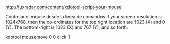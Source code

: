 http://tuxradar.com/content/xdotool-script-your-mouse

Controlar el mouse desde la linea de comandos
If your screen resolution is 1024x768, then the co-ordinates for the top right location are 1023 (X) and 0 (Y). The bottom-right is 1023 (X) and 767 (Y), and so forth.

xdotool mousemove 0 0 click 1
